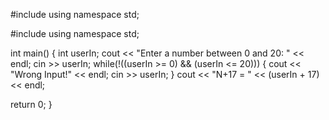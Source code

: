 #include <iostream>
using namespace std;

#include <iostream>
using namespace std;

int main()
{
    int userIn;
    cout << "Enter a number between 0 and 20: " << endl;
    cin >> userIn;
    while(!((userIn >= 0) && (userIn <= 20)))
    {
       cout << "Wrong Input!" << endl;
       cin >> userIn;
    }
    cout << "N+17 = " << (userIn + 17) << endl;

return 0;
}
